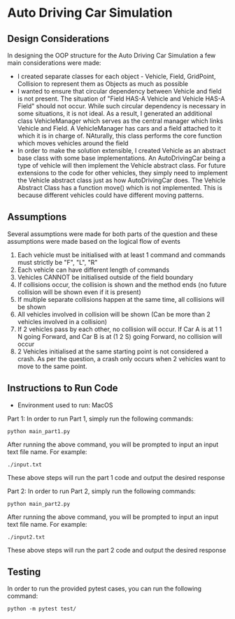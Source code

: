 # Auto Driving Car Simulation

## Design Considerations

In designing the OOP structure for the Auto Driving Car Simulation a few main considerations were made:

- I created separate classes for each object - Vehicle, Field, GridPoint, Collision to represent them as Objects as much as possible
- I wanted to ensure that circular dependency between Vehicle and field is not present. The situation of "Field HAS-A Vehicle and Vehicle HAS-A Field" should not occur. While such circular dependency is necessary in some situations, it is not ideal. As a result, I generated an additional class VehicleManager which serves as the central manager which links Vehicle and Field. A VehicleManager has cars and a field attached to it which it is in charge of. NAturally, this class performs the core function which moves vehicles around the field
- In order to make the solution extensible, I created Vehicle as an abstract base class with some base implementations. An AutoDrivingCar being a type of vehicle will then implement the Vehicle abstract class. For future extensions to the code for other vehicles, they simply need to implement the Vehicle abstract class just as how AutoDrivingCar does. The Vehicle Abstract Class has a function move() which is not implemented. This is because different vehicles could have different moving patterns.

## Assumptions

Several assumptions were made for both parts of the question and these assumptions were made based on the logical flow of events

1. Each vehicle must be initialised with at least 1 command and commands must strictly be "F", "L", "R"
2. Each vehicle can have different length of commands
3. Vehicles CANNOT be initialised outside of the field boundary
4. If collisions occur, the collision is shown and the method ends (no future collision will be shown even if it is present)
5. If multiple separate collisions happen at the same time, all collisions will be shown
6. All vehicles involved in collision will be shown (Can be more than 2 vehicles involved in a collision)
7. If 2 vehicles pass by each other, no collision will occur. If Car A is at 1 1 N going Forward, and Car B is at (1 2 S) going Forward, no collision will occur
8. 2 Vehicles initialised at the same starting point is not considered a crash. As per the question, a crash only occurs when 2 vehicles want to move to the same point.

## Instructions to Run Code

- Environment used to run: MacOS

Part 1:
In order to run Part 1, simply run the following commands:

```
python main_part1.py
```

After running the above command, you will be prompted to input an input text file name. For example:

```
./input.txt
```

These above steps will run the part 1 code and output the desired response

Part 2:
In order to run Part 2, simply run the following commands:

```
python main_part2.py
```

After running the above command, you will be prompted to input an input text file name. For example:

```
./input2.txt
```

These above steps will run the part 2 code and output the desired response

## Testing

In order to run the provided pytest cases, you can run the following command:

```
python -m pytest test/
```
